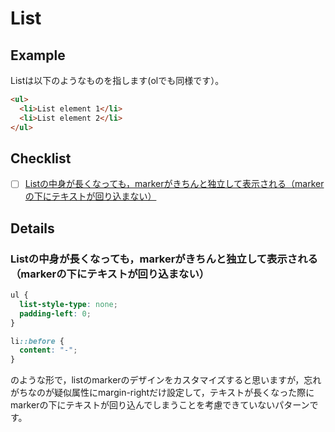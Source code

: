 # List

## Example

Listは以下のようなものを指します(olでも同様です）。

```html
<ul>
  <li>List element 1</li>
  <li>List element 2</li>
</ul>
```

## Checklist

- [ ] [Listの中身が長くなっても，markerがきちんと独立して表示される（markerの下にテキストが回り込まない）](#marker-isolation)

## Details

### <a name="marker-isolation">Listの中身が長くなっても，markerがきちんと独立して表示される（markerの下にテキストが回り込まない）</a>

```css
ul {
  list-style-type: none;
  padding-left: 0;
}

li::before {
  content: "-";
}
```

のような形で，listのmarkerのデザインをカスタマイズすると思いますが，忘れがちなのが疑似属性にmargin-rightだけ設定して，テキストが長くなった際にmarkerの下にテキストが回り込んでしまうことを考慮できていないパターンです。
